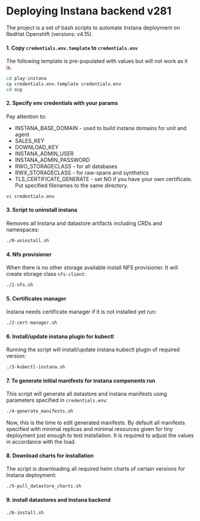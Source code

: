 # Deploying Instana backend v281

The project is a set of bash scripts to automate Instana deployment on RedHat Openshift (versions: v4.15).

#### 1. Copy `credentials.env.template` to `credentials.env`
The following template is pre-populated with values but will not work as it is.
```bash
cd play-instana
cp credentials.env.template credentials.env
cd ocp
```

#### 2. Specify env credentials with your params
Pay attention to:
* INSTANA_BASE_DOMAIN - used to build instana domains for unit and agent
* SALES_KEY
* DOWNLOAD_KEY
* INSTANA_ADMIN_USER
* INSTANA_ADMIN_PASSWORD
* RWO_STORAGECLASS - for all databases
* RWX_STORAGECLASS - for raw-spans and synthetics
* TLS_CERTIFICATE_GENERATE - set NO if you have your own certificate. Put specified filenames to the same directory.
```bash
vi credentials.env
```

#### 3. Script to uninstall instana
Removes all Instana and datastore artifacts including CRDs and namespaces:
```bash
./0-uninstall.sh
```

#### 4. Nfs provisioner
When there is no other storage available install NFS provisioner. It will create storage class `nfs-client`:
```bash
./1-nfs.sh
```

#### 5. Certificates manager
Instana needs certificate manager if it is not installed yet run:
```bash
./2-cert-manager.sh
```

#### 6. Install/update instana plugin for kubectl
Running the script will install/update instana kubectl plugin of required version:
```bash
./3-kubectl-instana.sh
```

#### 7. To generate initial manifests for instana components run
This script will generate all datastore and instana manifests using parameters specified in `credentials.env`:
```bash
./4-generate_manifests.sh
```
Now, this is the time to edit generated manifests. By default all manifests specified with minimal replicas and minimal resources given for tiny deployment just enough to test installation. It is required to adjust the values in accordance with the load.

#### 8. Download charts for installation
The script is downloading all required helm charts of certain versions for Instana deployment:
```bash
./5-pull_datastore_charts.sh
```

#### 9. install datastores and Instana backend

```bash
./6-install.sh
```

